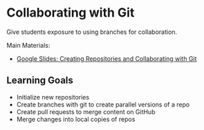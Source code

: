 # Collaborating with Git

Give students exposure to using branches for collaboration.

Main Materials:
- [Google Slides: Creating Repositories and Collaborating with Git](https://docs.google.com/presentation/d/10Q1G66IAh9Y_oVHj-YyYuA730_1iyE8iHBlYkZjFv7E/edit?usp=sharing)

## Learning Goals

* Initialize new repositories
* Create branches with git to create parallel versions of a repo
* Create pull requests to merge content on GitHub
* Merge changes into local copies of repos
